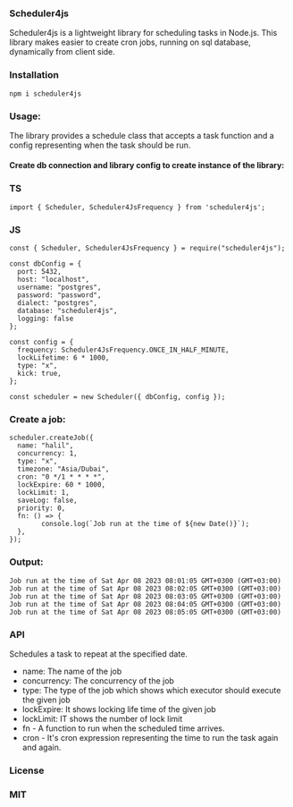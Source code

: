 ### Scheduler4js

Scheduler4js is a lightweight library for scheduling tasks in Node.js.
This library makes easier to create cron jobs, running on sql database, dynamically from client side.

### Installation

```
npm i scheduler4js
```

### Usage:

The library provides a schedule class that accepts a task function and a config representing when the task should be run.

#### Create db connection and library config to create instance of the library:

### TS

```
import { Scheduler, Scheduler4JsFrequency } from 'scheduler4js';
```

### JS

```
const { Scheduler, Scheduler4JsFrequency } = require("scheduler4js");
```

```
const dbConfig = {
  port: 5432,
  host: "localhost",
  username: "postgres",
  password: "password",
  dialect: "postgres",
  database: "scheduler4js",
  logging: false
};

const config = {
  frequency: Scheduler4JsFrequency.ONCE_IN_HALF_MINUTE,
  lockLifetime: 6 * 1000,
  type: "x",
  kick: true,
};

const scheduler = new Scheduler({ dbConfig, config });
```

### Create a job:

```
scheduler.createJob({
  name: "halil",
  concurrency: 1,
  type: "x",
  timezone: "Asia/Dubai",
  cron: "0 */1 * * * *",
  lockExpire: 60 * 1000,
  lockLimit: 1,
  saveLog: false,
  priority: 0,
  fn: () => {
        console.log(`Job run at the time of ${new Date()}`);
  },
});
```

### Output:

```
Job run at the time of Sat Apr 08 2023 08:01:05 GMT+0300 (GMT+03:00)
Job run at the time of Sat Apr 08 2023 08:02:05 GMT+0300 (GMT+03:00)
Job run at the time of Sat Apr 08 2023 08:03:05 GMT+0300 (GMT+03:00)
Job run at the time of Sat Apr 08 2023 08:04:05 GMT+0300 (GMT+03:00)
Job run at the time of Sat Apr 08 2023 08:05:05 GMT+0300 (GMT+03:00)
```

### API

Schedules a task to repeat at the specified date.

- name: The name of the job
- concurrency: The concurrency of the job
- type: The type of the job which shows which executor should execute the given job
- lockExpire: It shows locking life time of the given job
- lockLimit: IT shows the number of lock limit
- fn - A function to run when the scheduled time arrives.
- cron - It's cron expression representing the time to run the task again and again.

### License

### MIT
